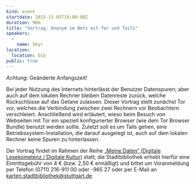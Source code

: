 ```yaml
---
kind: event
startdate: 2015-11-05T19:00:00Z
duration: 90m
title: "Vortrag: Anonym im Netz mit Tor und Tails"
speakers:
  -
    name: Skyr
location:
  location: bib
public: true
---
```

*Achtung:* Geänderte Anfangszeit!

Bei jeder Nutzung des Internets hinterlässt der Benutzer Datenspuren;
aber auch auf dem lokalen Rechner bleiben Datenreste zurück, welche
Rückschlüsse auf das Getane zulassen. Dieser Vortrag stellt zunächst Tor
vor, welches die Verbindung zwischen zwei Rechnern vor Beobachtern
verschleiert. Anschließend wird erläutert, wieso beim Besuch von
Webseiten mit Tor ein speziell konfigurierter Browser (wie dem Tor
Browser Bundle) benutzt werden sollte. Zuletzt soll es um Tails gehen,
eine Betriebssystem-Installation, die darauf ausgelegt ist, auch auf dem
lokalen Rechner keine Spuren zu hinterlassen.

Der Vortrag findet im Rahmen der Reihe [„Meine Daten“ (Digitale Lesekometenz / Digitale
Kultur)](http://www1.stuttgart.de/stadtbuecherei/digitale_lesekompetenz/index.php)
statt; die Stadtbibliothek erhebt hierfür eine Eintrittsgebühr von 4 €
(bzw. 2,50 € ermäßigt) und bittet um Voranmeldung per Telefon
(0711) 216-911 00 oder -965 27 oder per E-Mail an
karten.stadtbibliothek@stuttgart.de

